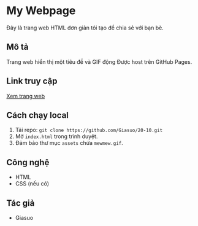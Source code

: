 # My Webpage

Đây là trang web HTML đơn giản tôi tạo để chia sẻ với bạn bè.

## Mô tả
Trang web hiển thị một tiêu đề và GIF động  Được host trên GitHub Pages.

## Link truy cập
[Xem trang web](https://Giasuo.github.io/20-10/)

## Cách chạy local
1. Tải repo: `git clone https://github.com/Giasuo/20-10.git`
2. Mở `index.html` trong trình duyệt.
3. Đảm bảo thư mục `assets` chứa `mewmew.gif`.

## Công nghệ
- HTML
- CSS (nếu có)

## Tác giả
- Giasuo
